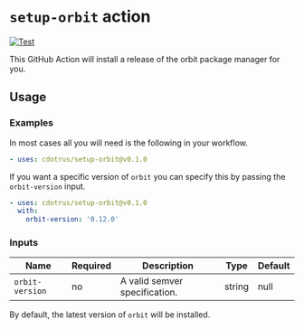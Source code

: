 # `setup-orbit` action

[![Test](https://github.com/cdotrus/setup-orbit/actions/workflows/test.yml/badge.svg?branch=trunk)](https://github.com/cdotrus/setup-orbit/actions/workflows/test.yml)

This GitHub Action will install a release of the orbit package manager for you.

## Usage

### Examples

In most cases all you will need is the following in your workflow.

```yaml
- uses: cdotrus/setup-orbit@v0.1.0
```

If you want a specific version of `orbit` you can specify this by passing the
`orbit-version` input.

```yaml
- uses: cdotrus/setup-orbit@v0.1.0
  with:
    orbit-version: '0.12.0'
```

### Inputs

| Name           | Required | Description                                  | Type   | Default               |
| -------------- | -------- | -------------------------------------------- | ------ | --------------------- |
| `orbit-version`| no       | A valid semver specification.                | string | null                  |

By default, the latest version of `orbit` will be installed.